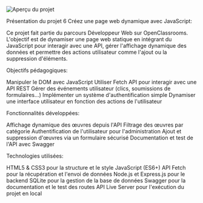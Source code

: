 ![Aperçu du projet](assets/images/screenshot.png)


Présentation du projet 6 Créez une page web dynamique avec JavaScript:

Ce projet fait partie du parcours Développeur Web sur OpenClassrooms. L'objectif est de dynamiser une page web statique en intégrant du JavaScript pour interagir avec une API, gérer l'affichage dynamique des données et permettre des actions utilisateur comme l'ajout ou la suppression d'éléments.

Objectifs pédagogiques:

Manipuler le DOM avec JavaScript
Utiliser Fetch API pour interagir avec une API REST
Gérer des événements utilisateur (clics, soumissions de formulaires…)
Implémenter un système d'authentification simple
Dynamiser une interface utilisateur en fonction des actions de l'utilisateur

Fonctionnalités développées: 

Affichage dynamique des œuvres depuis l'API
Filtrage des œuvres par catégorie
Authentification de l'utilisateur pour l'administration
Ajout et suppression d'œuvres via un formulaire sécurisé
Documentation et test de l'API avec Swagger

Technologies utilisées:

HTML5 & CSS3 pour la structure et le style
JavaScript (ES6+)
API Fetch pour la récupération et l'envoi de données
Node.js et Express.js pour le backend
SQLite pour la gestion de la base de données
Swagger pour la documentation et le test des routes API
Live Server pour l'exécution du projet en local
